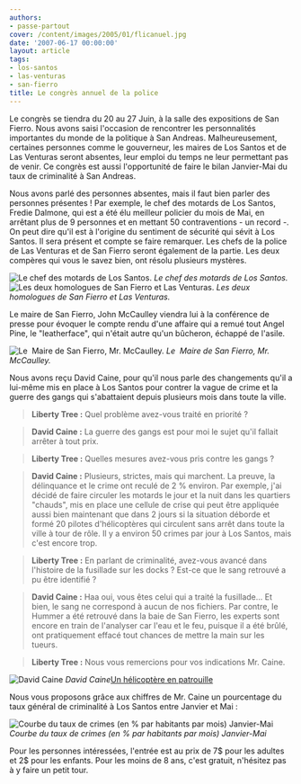 ```yaml
---
authors:
- passe-partout
cover: /content/images/2005/01/flicanuel.jpg
date: '2007-06-17 00:00:00'
layout: article
tags:
- los-santos
- las-venturas
- san-fierro
title: Le congrès annuel de la police
---
```



Le congrès se tiendra du 20 au 27 Juin, à la salle des expositions de San Fierro. Nous avons saisi l'occasion de rencontrer les personnalités importantes du monde de la politique à San Andreas. Malheureusement, certaines personnes comme le gouverneur, les maires de Los Santos et de Las Venturas seront absentes, leur emploi du temps ne leur permettant pas de venir. Ce congrès est aussi l'opportunité de faire le bilan Janvier-Mai du taux de criminalité à San Andreas.

Nous avons parlé des personnes absentes, mais il faut bien parler des personnes présentes ! Par exemple, le chef des motards de Los Santos, Fredie Dalmone, qui est a été élu meilleur policier du mois de Mai, en arrêtant plus de 9 personnes et en mettant 50 contraventions - un record -. On peut dire qu'il est à l'origine du sentiment de sécurité qui sévit à Los Santos. Il sera présent et compte se faire remarquer. Les chefs de la police de Las Venturas et de San Fierro seront également de la partie. Les deux compères qui vous le savez bien, ont résolu plusieurs mystères.

![Le chef des motards de Los Santos.](/content/images/2005/01/flicanuel1.jpg)
_Le chef des motards de Los Santos._[](/content/images/2005/01/flicanuel3.jpg)
![Les deux homologues de San Fierro et Las Venturas.](/content/images/2005/01/flicanuel4.jpg)
_Les deux homologues de San Fierro et Las Venturas._

Le maire de San Fierro, John McCaulley viendra lui à la conférence de presse pour évoquer le compte rendu d'une affaire qui a remué tout Angel Pine, le "leatherface", qui n'était autre qu'un bûcheron, échappé de l'asile.

![Le  Maire de San Fierro, Mr. McCaulley.](/content/images/2005/01/flicanuel2.jpg)
_Le  Maire de San Fierro, Mr. McCaulley._

Nous avons reçu David Caine, pour qu'il nous parle des changements qu'il a lui-même mis en place à Los Santos pour contrer la vague de crime et la guerre des gangs qui s'abattaient depuis plusieurs mois dans toute la ville.

> **Liberty Tree :** Quel problème avez-vous traité en priorité ?

> **David Caine :** La guerre des gangs est pour moi le sujet qu'il fallait arrêter à tout prix.

> **Liberty Tree :** Quelles mesures avez-vous pris contre les gangs ?

> **David Caine :** Plusieurs, strictes, mais qui marchent. La preuve, la délinquance et le crime ont reculé de 2 % environ. Par exemple, j'ai décidé de faire circuler les motards le jour et la nuit dans les quartiers "chauds", mis en place une cellule de crise qui peut être appliquée aussi bien maintenant que dans 2 jours si la situation déborde et formé 20 pilotes d'hélicoptères qui circulent sans arrêt dans toute la ville à tour de rôle. Il y a environ 50 crimes par jour à Los Santos, mais c'est encore trop.

> **Liberty Tree :** En parlant de criminalité, avez-vous avancé dans l'histoire de la fusillade sur les docks ? Est-ce que le sang retrouvé a pu être identifié ?

> **David Caine :** Haa oui, vous êtes celui qui a traité la fusillade... Et bien, le sang ne correspond à aucun de nos fichiers. Par contre, le Hummer a été retrouvé dans la baie de San Fierro, les experts sont encore en train de l'analyser car l'eau et le feu, puisque il a été brûlé, ont pratiquement effacé tout chances de mettre la main sur les tueurs.

> **Liberty Tree :** Nous vous remercions pour vos indications Mr. Caine.

![David Caine](/content/images/2005/01/flicanuel5.jpg)
_David Caine_[Un hélicoptère en patrouille](/content/images/2005/01/flicanuel6.jpg)

Nous vous proposons grâce aux chiffres de Mr. Caine un pourcentage du taux général de criminalité à Los Santos entre Janvier et Mai :

![Courbe du taux de crimes (en % par habitants par mois) Janvier-Mai](/content/images/2005/01/courbeannuel.jpg)
_Courbe du taux de crimes (en % par habitants par mois) Janvier-Mai_

Pour les personnes intéressées, l'entrée est au prix de 7$ pour les adultes et 2$ pour les enfants. Pour les moins de 8 ans, c'est gratuit, n'hésitez pas à y faire un petit tour.